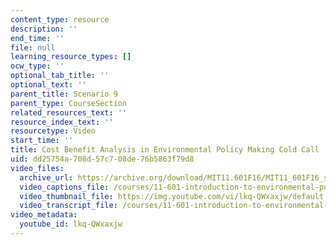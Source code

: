 ```yaml
---
content_type: resource
description: ''
end_time: ''
file: null
learning_resource_types: []
ocw_type: ''
optional_tab_title: ''
optional_text: ''
parent_title: Scenario 9
parent_type: CourseSection
related_resources_text: ''
resource_index_text: ''
resourcetype: Video
start_time: ''
title: Cost Benefit Analysis in Environmental Policy Making Cold Call
uid: dd25754a-708d-57c7-08de-76b5863f79d8
video_files:
  archive_url: https://archive.org/download/MIT11.601F16/MIT11_601F16_s09_Cold_Call_300k.mp4
  video_captions_file: /courses/11-601-introduction-to-environmental-policy-and-planning-fall-2016/edd9d3aa28bd5ca9b1b32a15b4b0c77d_lkq-QWxaxjw.vtt
  video_thumbnail_file: https://img.youtube.com/vi/lkq-QWxaxjw/default.jpg
  video_transcript_file: /courses/11-601-introduction-to-environmental-policy-and-planning-fall-2016/02977466d2f56cba6678d4881e454c21_lkq-QWxaxjw.pdf
video_metadata:
  youtube_id: lkq-QWxaxjw
---
```

